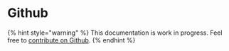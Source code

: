 # Github

{% hint style="warning" %}
This documentation is work in progress. Feel free to [contribute on Github](https://github.com/surjithctly/web3forms-docs).
{% endhint %}
